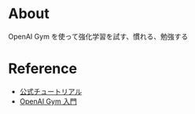 # About
OpenAI Gym を使って強化学習を試す、慣れる、勉強する

# Reference
- [公式チュートリアル](https://gym.openai.com/docs/)
- [OpenAI Gym 入門](https://qiita.com/ishizakiiii/items/75bc2176a1e0b65bdd16)